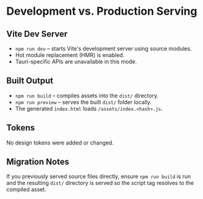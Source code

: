 # Development vs. Production Serving

## Vite Dev Server

- `npm run dev` – starts Vite's development server using source modules.
- Hot module replacement (HMR) is enabled.
- Tauri-specific APIs are unavailable in this mode.

## Built Output

- `npm run build` – compiles assets into the `dist/` directory.
- `npm run preview` – serves the built `dist/` folder locally.
- The generated `index.html` loads `/assets/index.<hash>.js`.

## Tokens

No design tokens were added or changed.

## Migration Notes

If you previously served source files directly, ensure `npm run build` is run and the resulting `dist/` directory is served so the script tag resolves to the compiled asset.
